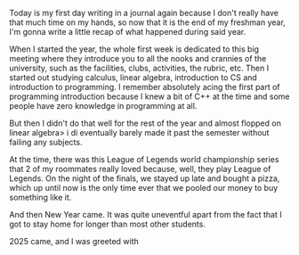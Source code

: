 Today is my first day writing in a journal again because I don't really have that much time on my hands, so now that it is the end of my freshman year, I'm gonna write a little recap of what happened during said year.

When I started the year, the whole first week is dedicated to this big meeting where they introduce you to all the nooks and crannies of the university, such as the facilities, clubs, activities, the rubric, etc. Then I started out studying calculus, linear algebra, introduction to CS and introduction to programming. I remember absolutely acing the first part of programming introduction because I knew a bit of C++ at the time and some people have zero knowledge in programming at all.

But then I didn't do that well for the rest of the year and almost flopped on linear algebra> i di eventually barely made it past the semester without failing any subjects.

At the time, there was this League of Legends world championship series that 2 of my roommates really loved because, well, they play League of Legends. On the night of the finals, we stayed up late and bought a pizza, which up until now is the only time ever that we pooled our money to buy something like it.

And then New Year came. It was quite uneventful apart from the fact that I got to stay home for longer than most other students.

2025 came, and I was greeted with 